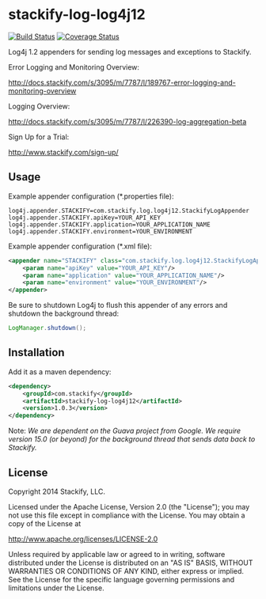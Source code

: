 # stackify-log-log4j12

[![Build Status](https://travis-ci.org/stackify/stackify-log-log4j12.png)](https://travis-ci.org/stackify/stackify-log-log4j12)
[![Coverage Status](https://coveralls.io/repos/stackify/stackify-log-log4j12/badge.png?branch=master)](https://coveralls.io/r/stackify/stackify-log-log4j12?branch=master)

Log4j 1.2 appenders for sending log messages and exceptions to Stackify.

Error Logging and Monitoring Overview:

http://docs.stackify.com/s/3095/m/7787/l/189767-error-logging-and-monitoring-overview

Logging Overview:

http://docs.stackify.com/s/3095/m/7787/l/226390-log-aggregation-beta

Sign Up for a Trial:

http://www.stackify.com/sign-up/

## Usage

Example appender configuration (*.properties file):
```
log4j.appender.STACKIFY=com.stackify.log.log4j12.StackifyLogAppender
log4j.appender.STACKIFY.apiKey=YOUR_API_KEY
log4j.appender.STACKIFY.application=YOUR_APPLICATION_NAME
log4j.appender.STACKIFY.environment=YOUR_ENVIRONMENT
```

Example appender configuration (*.xml file):
```xml
<appender name="STACKIFY" class="com.stackify.log.log4j12.StackifyLogAppender">
    <param name="apiKey" value="YOUR_API_KEY"/>
    <param name="application" value="YOUR_APPLICATION_NAME"/>
    <param name="environment" value="YOUR_ENVIRONMENT"/>
</appender>
```

Be sure to shutdown Log4j to flush this appender of any errors and shutdown the background thread:
```java
LogManager.shutdown();
```

## Installation

Add it as a maven dependency:
```xml
<dependency>
    <groupId>com.stackify</groupId>
    <artifactId>stackify-log-log4j12</artifactId>
    <version>1.0.3</version>
</dependency>
```

Note: *We are dependent on the Guava project from Google. We require version 15.0 (or beyond) for the background thread that sends data back to Stackify.*

## License

Copyright 2014 Stackify, LLC.

Licensed under the Apache License, Version 2.0 (the "License");
you may not use this file except in compliance with the License.
You may obtain a copy of the License at

   http://www.apache.org/licenses/LICENSE-2.0

Unless required by applicable law or agreed to in writing, software
distributed under the License is distributed on an "AS IS" BASIS,
WITHOUT WARRANTIES OR CONDITIONS OF ANY KIND, either express or implied.
See the License for the specific language governing permissions and
limitations under the License.
